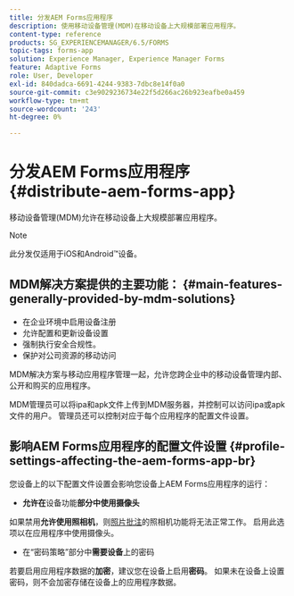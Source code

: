 ```yaml
---
title: 分发AEM Forms应用程序
description: 使用移动设备管理(MDM)在移动设备上大规模部署应用程序。
content-type: reference
products: SG_EXPERIENCEMANAGER/6.5/FORMS
topic-tags: forms-app
solution: Experience Manager, Experience Manager Forms
feature: Adaptive Forms
role: User, Developer
exl-id: 840dadca-6691-4244-9383-7dbc8e14f0a0
source-git-commit: c3e9029236734e22f5d266ac26b923eafbe0a459
workflow-type: tm+mt
source-wordcount: '243'
ht-degree: 0%

---
```


# 分发AEM Forms应用程序 {#distribute-aem-forms-app}

移动设备管理(MDM)允许在移动设备上大规模部署应用程序。

>[!NOTE]
>
>此分发仅适用于iOS和Android™设备。

## MDM解决方案提供的主要功能： {#main-features-generally-provided-by-mdm-solutions}

* 在企业环境中启用设备注册
* 允许配置和更新设备设置
* 强制执行安全合规性。
* 保护对公司资源的移动访问

MDM解决方案与移动应用程序管理一起，允许您跨企业中的移动设备管理内部、公开和购买的应用程序。

MDM管理员可以将ipa和apk文件上传到MDM服务器，并控制可以访问ipa或apk文件的用户。 管理员还可以控制对应于每个应用程序的配置文件设置。

## 影响AEM Forms应用程序的配置文件设置 {#profile-settings-affecting-the-aem-forms-app-br}

您设备上的以下配置文件设置会影响您设备上AEM Forms应用程序的运行：

* **允许在**&#x200B;设备功能&#x200B;**部分中使用摄像头**

如果禁用&#x200B;**允许使用照相机**，则[照片批注](/help/forms/using/add-attachments.md)的照相机功能将无法正常工作。 启用此选项以在应用程序中使用摄像头。

* 在“密码策略”部分中&#x200B;**需要设备**&#x200B;上的密码

若要启用应用程序数据的&#x200B;**加密**，建议您在设备上启用&#x200B;**密码**。 如果未在设备上设置密码，则不会加密存储在设备上的应用程序数据。
